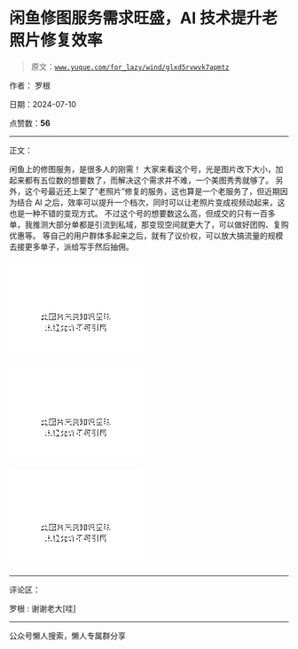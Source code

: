 # 闲鱼修图服务需求旺盛，AI 技术提升老照片修复效率

> 原文：[`www.yuque.com/for_lazy/wind/glxd5rvwvk7apmtz`](https://www.yuque.com/for_lazy/wind/glxd5rvwvk7apmtz)

作者： 罗根

日期：2024-07-10

点赞数：**56**

* * *

正文：

闲鱼上的修图服务，是很多人的刚需！ 大家来看这个号，光是图片改下大小，加起来都有五位数的想要数了，而解决这个需求并不难，一个美图秀秀就够了。
另外，这个号最近还上架了“老照片”修复的服务，这也算是一个老服务了，但近期因为结合 AI 之后，效率可以提升一个档次，同时可以让老照片变成视频动起来，这也是一种不错的变现方式。
不过这个号的想要数这么高，但成交的只有一百多单，我推测大部分单都是引流到私域，那变现空间就更大了，可以做好团购、复购优惠等。
等自己的用户群体多起来之后，就有了议价权，可以放大搞流量的规模去接更多单子，派给写手然后抽佣。

![](img/b6a1ad517962e2cf6a841935e21cac3b.png "None")

![](img/c66ed69166623c0a1cd81b85f15d1a01.png "None")

![](img/dc62be51057cd253a73cf8fbee2479a5.png "None")

* * *

评论区：

罗根 : 谢谢老大[哇]

* * *

公众号懒人搜索，懒人专属群分享